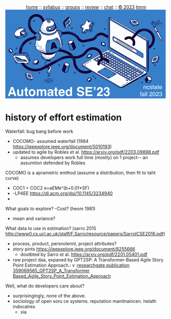   <a name=top><br>
  <p align=center>&nbsp;<a href="/README.md#top">home</a> ::
  <a href="/docs/syllabus.md#top">syllabus</a> ::
  <a href="https://drive.google.com/drive/folders/1ZFn6H8-4kx5uP34bpFgIFonkz9Tw3nYM?usp=sharing">groups</a> ::
  <a href="">review</a>  ::
  <a href="">chat</a>  ::
  <a href="/LICENSE.md#top">&copy;&nbsp;2023</a> <a href="http://menzies.us">timm</a><br>
  <a href="/README.md#top"><img width=600  
     src="/etc/img/ase23.png"></a></p>
  






# history of effort estimation


Waterfall: bug bang before work
- COCOMO- assumed waterfall (1984 https://ieeexplore.ieee.org/document/5010193)
- updated to agile by  Robles et  al. https://arxiv.org/pdf/2203.09898.pdf
  - assumes developers work full time (mostly) on 1 project-- an assumtion defended by Robles


COCOMO is a aprametric emthod (assume a distribution, then fit to taht curve)
- COC1 + COC2  e=a*EM*e^(b+0.01*SF)
- -LP4EE https://dl.acm.org/doi/10.1145/3234940
- 


What goals to explore?
-Cost? (heom 1981)
- mean and variance? 


What data to use in estimation? (sarro 2015 http://www0.cs.ucl.ac.uk/staff/F.Sarro/resource/papers/SarroICSE2016.pdf)
- process, product, persnolennl, project attributes?
- story pints https://ieeexplore.ieee.org/document/8255666
  - doutbted by Sarro et al.  https://arxiv.org/pdf/2201.05401.pdf
- raw project daa, expaned by GPT2SP: A Transformer-Based Agile Story Point Estimation Approach.: 
   v
:[researchgate publication 359069565_GPT2SP_A_Transformer Based_Agile_Story_Point_Estimation_Approach](//www.researchgate.net/publication/359069565_GPT2SP_A_Transformer-Based_Agile_Story_Point_Estimation_Approach)  


Well, what do developers care about?
- surprisingingly, none of the above.
- sociiology of open soru ce systems. reputation manitnaincen. helath indocatres
  - xia


